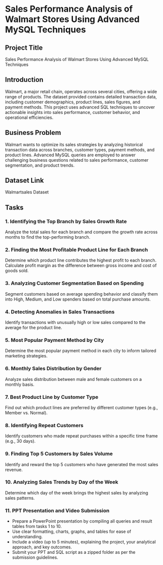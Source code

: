 # Sales Performance Analysis of Walmart Stores Using Advanced MySQL Techniques

## Project Title
Sales Performance Analysis of Walmart Stores Using Advanced MySQL Techniques

## Introduction
Walmart, a major retail chain, operates across several cities, offering a wide range of products. The dataset provided contains detailed transaction data, including customer demographics, product lines, sales figures, and payment methods. This project uses advanced SQL techniques to uncover actionable insights into sales performance, customer behavior, and operational efficiencies.

## Business Problem
Walmart wants to optimize its sales strategies by analyzing historical transaction data across branches, customer types, payment methods, and product lines. Advanced MySQL queries are employed to answer challenging business questions related to sales performance, customer segmentation, and product trends.

## Dataset Link
Walmartsales Dataset

## Tasks

### 1. Identifying the Top Branch by Sales Growth Rate
Analyze the total sales for each branch and compare the growth rate across months to find the top-performing branch.

### 2. Finding the Most Profitable Product Line for Each Branch
Determine which product line contributes the highest profit to each branch. Calculate profit margin as the difference between gross income and cost of goods sold.

### 3. Analyzing Customer Segmentation Based on Spending
Segment customers based on average spending behavior and classify them into High, Medium, and Low spenders based on total purchase amounts.

### 4. Detecting Anomalies in Sales Transactions
Identify transactions with unusually high or low sales compared to the average for the product line.

### 5. Most Popular Payment Method by City
Determine the most popular payment method in each city to inform tailored marketing strategies.

### 6. Monthly Sales Distribution by Gender
Analyze sales distribution between male and female customers on a monthly basis.

### 7. Best Product Line by Customer Type
Find out which product lines are preferred by different customer types (e.g., Member vs. Normal).

### 8. Identifying Repeat Customers
Identify customers who made repeat purchases within a specific time frame (e.g., 30 days).

### 9. Finding Top 5 Customers by Sales Volume
Identify and reward the top 5 customers who have generated the most sales revenue.

### 10. Analyzing Sales Trends by Day of the Week
Determine which day of the week brings the highest sales by analyzing sales patterns.

### 11. PPT Presentation and Video Submission
- Prepare a PowerPoint presentation by compiling all queries and result tables from tasks 1 to 10.
- Use clear formatting, charts, graphs, and tables for ease of understanding.
- Include a video (up to 5 minutes), explaining the project, your analytical approach, and key outcomes.
- Submit your PPT and SQL script as a zipped folder as per the submission guidelines.

